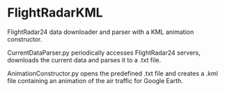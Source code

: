 # FlightRadarKML
FlightRadar24 data downloader and parser with a KML animation constructor.

CurrentDataParser.py periodically accesses FlightRadar24 servers, downloads the current data and parses it to a .txt file.

AnimationConstructor.py opens the predefined .txt file and creates a .kml file containing an animation of the air traffic for Google Earth.
